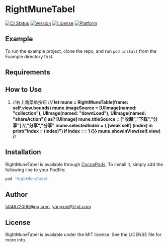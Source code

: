 # RightMuneTabel

[![CI Status](https://img.shields.io/travis/504672006@qq.com/RightMuneTabel.svg?style=flat)](https://travis-ci.org/504672006@qq.com/RightMuneTabel)
[![Version](https://img.shields.io/cocoapods/v/RightMuneTabel.svg?style=flat)](https://cocoapods.org/pods/RightMuneTabel)
[![License](https://img.shields.io/cocoapods/l/RightMuneTabel.svg?style=flat)](https://cocoapods.org/pods/RightMuneTabel)
[![Platform](https://img.shields.io/cocoapods/p/RightMuneTabel.svg?style=flat)](https://cocoapods.org/pods/RightMuneTabel)

## Example

To run the example project, clone the repo, and run `pod install` from the Example directory first.

## Requirements
## How to Use

1. //右上角菜单按钮
//**************************************************************************************************************/
let mune = RightMuneTable(frame: self.view.bounds)
mune.imageSource = [UIImage(named: "collection"), UIImage(named: "downLoad"), UIImage(named: "shareAction")] as? [UIImage]
mune.titleSource = ["收藏","下载","分享"] //,"分享","分享"
mune.selectedIndex = { [weak self] (index) in
print("index = \(index)")
if index == 1 {}}
mune.showInView(self.view)
/**************************************************************************************************************/

## Installation

RightMuneTabel is available through [CocoaPods](https://cocoapods.org). To install
it, simply add the following line to your Podfile:

```ruby
pod 'RightMuneTabel'
```

## Author

504672006@qq.com, yangxin@tzpt.com

## License

RightMuneTabel is available under the MIT license. See the LICENSE file for more info.
